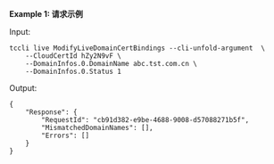 **Example 1: 请求示例**



Input: 

```
tccli live ModifyLiveDomainCertBindings --cli-unfold-argument  \
    --CloudCertId hZy2N9vF \
    --DomainInfos.0.DomainName abc.tst.com.cn \
    --DomainInfos.0.Status 1
```

Output: 
```
{
    "Response": {
        "RequestId": "cb91d382-e9be-4688-9008-d57088271b5f",
        "MismatchedDomainNames": [],
        "Errors": []
    }
}
```

